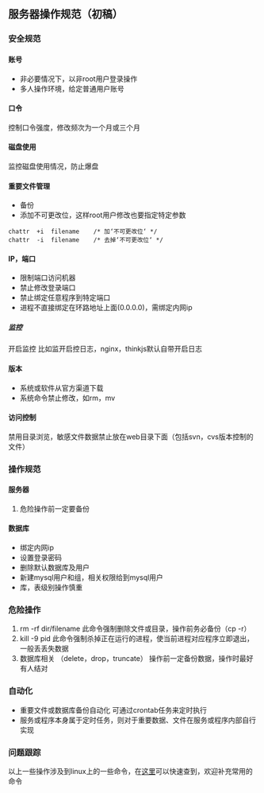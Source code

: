 ## 服务器操作规范（初稿）

### 安全规范

#### 账号
+ 非必要情况下，以非root用户登录操作
+ 多人操作环境，给定普通用户账号

#### 口令
控制口令强度，修改频次为一个月或三个月

#### 磁盘使用
监控磁盘使用情况，防止爆盘

#### 重要文件管理

+ 备份
+ 添加不可更改位，这样root用户修改也要指定特定参数 
```
chattr  +i  filename    /* 加‘不可更改位‘ */         
chattr  -i  filename    /* 去掉‘不可更改位‘ */
```

#### IP，端口

+ 限制端口访问机器
+ 禁止修改登录端口
+ 禁止绑定任意程序到特定端口
+ 进程不直接绑定在环路地址上面(0.0.0.0)，需绑定内网ip

##### 监控
开启监控  比如监开启控日志，nginx，thinkjs默认自带开启日志

#### 版本
+ 系统或软件从官方渠道下载
+ 系统命令禁止修改，如rm，mv

#### 访问控制
禁用目录浏览，敏感文件数据禁止放在web目录下面（包括svn，cvs版本控制的文件）

### 操作规范

#### 服务器
1. 危险操作前一定要备份

#### 数据库
+ 绑定内网ip
+ 设置登录密码
+ 删除默认数据库及用户
+ 新建mysql用户和组，相关权限给到mysql用户
+ 库，表级别操作慎重


### 危险操作
1. rm -rf dir/filename
此命令强制删除文件或目录，操作前务必备份（cp -r）
2. kill -9 pid
此命令强制杀掉正在运行的进程，使当前进程对应程序立即退出，一般丢丢失数据
3. 数据库相关 （delete，drop，truncate）
操作前一定备份数据，操作时最好有人结对


### 自动化
+ 重要文件或数据库备份自动化 可通过crontab任务来定时执行
+ 服务或程序本身属于定时任务，则对于重要数据、文件在服务或程序内部自行实现

### 问题跟踪
以上一些操作涉及到linux上的一些命令，在[这里](https://github.com/moonye6/blog/blob/master/201509/linux_cmd.md)可以快速查到，欢迎补充常用的命令
